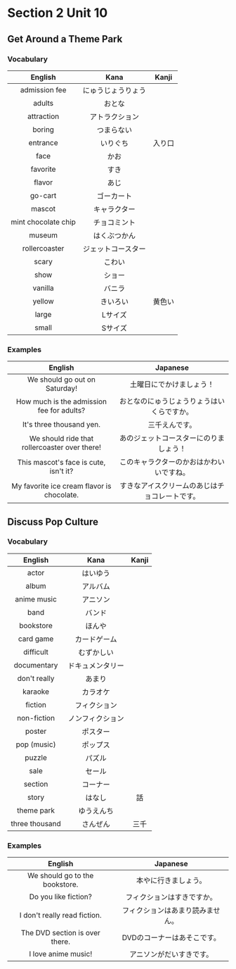 # Section 2 Unit 10
## Get Around a Theme Park
### Vocabulary
| English | Kana | Kanji |
|:-------:|:----:|:-----:|
| admission fee | にゅうじょうりょう | |
| adults | おとな | |
| attraction | アトラクション | |
| boring | つまらない | |
| entrance | いりぐち | 入り口 |
| face | かお | |
| favorite | すき | |
| flavor | あじ | |
| go-cart | ゴーカート | |
| mascot | キャラクター | |
| mint chocolate chip | チョコミント | |
| museum | はくぶつかん | |
| rollercoaster | ジェットコースター | |
| scary | こわい | |
| show | ショー | |
| vanilla | バニラ | |
| yellow | きいろい | 黄色い |
| large | Lサイズ | |
| small | Sサイズ | |

### Examples
| English | Japanese |
|:-------:|:--------:|
| We should go out on Saturday! | 土曜日にでかけましょう！ |
| How much is the admission fee for adults? | おとなのにゅうじょうりょうはいくらですか。 |
| It's three thousand yen. | 三千えんです。 |
| We should ride that rollercoaster over there! | あのジェットコースターにのりましょう！ |
| This mascot's face is cute, isn't it? | このキャラクターのかおはかわいいですね。 |
| My favorite ice cream flavor is chocolate. | すきなアイスクリームのあじはチョコレートです。 |

## Discuss Pop Culture
### Vocabulary
| English | Kana | Kanji |
|:-------:|:----:|:-----:|
| actor | はいゆう | |
| album | アルバム | |
| anime music | アニソン | |
| band | バンド | |
| bookstore | ほんや | |
| card game | カードゲーム | |
| difficult | むずかしい | |
| documentary | ドキュメンタリー | |
| don't really | あまり | |
| karaoke | カラオケ | |
| fiction | フィクション | |
| non-fiction | ノンフィクション | |
| poster | ポスター | |
| pop (music) | ポップス | |
| puzzle | パズル | |
| sale | セール | |
| section | コーナー | |
| story | はなし | 話 |
| theme park | ゆうえんち | |
| three thousand | さんぜん | 三千 |

### Examples
| English | Japanese |
|:-------:|:--------:|
| We should go to the bookstore. | 本やに行きましょう。 |
| Do you like fiction? | フィクションはすきですか。 |
| I don't really read fiction. | フィクションはあまり読みません。 |
| The DVD section is over there. | DVDのコーナーはあそこです。 |
| I love anime music! | アニソンがだいすきです。 |

